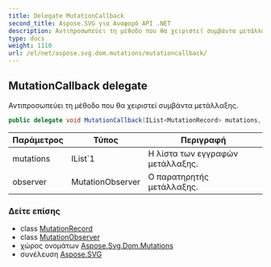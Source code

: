 ```yaml
---
title: Delegate MutationCallback
second_title: Aspose.SVG για Αναφορά API .NET
description: Αντιπροσωπεύει τη μέθοδο που θα χειριστεί συμβάντα μετάλλαξης.
type: docs
weight: 1110
url: /el/net/aspose.svg.dom.mutations/mutationcallback/
---
```

## MutationCallback delegate

Αντιπροσωπεύει τη μέθοδο που θα χειριστεί συμβάντα μετάλλαξης.

```csharp
public delegate void MutationCallback(IList<MutationRecord> mutations, MutationObserver observer);
```

| Παράμετρος | Τύπος | Περιγραφή |
| --- | --- | --- |
| mutations | IList`1 | Η λίστα των εγγραφών μετάλλαξης. |
| observer | MutationObserver | Ο παρατηρητής μετάλλαξης. |

### Δείτε επίσης

* class [MutationRecord](../mutationrecord/)
* class [MutationObserver](../mutationobserver/)
* χώρος ονομάτων [Aspose.Svg.Dom.Mutations](../../aspose.svg.dom.mutations/)
* συνέλευση [Aspose.SVG](../../)


